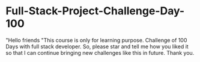 # Full-Stack-Project-Challenge-Day-100
"Hello friends "This course is only for learning purpose. Challenge of 100 Days with full stack developer. So, please star and tell me how you liked it so that I can continue bringing new challenges like this in future. Thank you.
